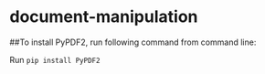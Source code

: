 # document-manipulation

##To install PyPDF2, run following command from command line:

Run `pip install PyPDF2`